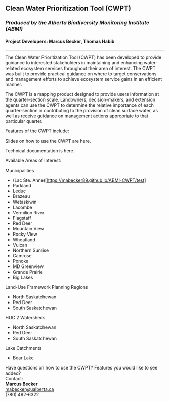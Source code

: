 ## Clean Water Prioritization Tool (CWPT) 
### *Produced by the Alberta Biodiversity Monitoring Institute (ABMI)*
#### Project Developers: Marcus Becker, Thomas Habib

---

The Clean Water Prioritization Tool (CWPT) has been developed to provide guidance to interested stakeholders in maintaining and enhancing water-related ecosystem services throughout their area of interest. The CWPT was built to provide practical guidance on where to target conservations and management efforts to achieve ecosystem service gains in an efficient manner. 

The CWPT is a mapping product designed to provide users information at the quarter-section scale. Landowners, decision-makers, and extension agents can use the CWPT to determine the relative importance of each quarter-section in contributing to the provision of clean surface water, as well as receive guidance on management actions appropriate to that particular quarter. 

Features of the CWPT include:

Slides on how to use the CWPT are here.

Technical documentation is here.

Available Areas of Interest:

Municipalities
+ (Lac Ste. Anne)[https://mabecker89.github.io/ABMI-CWPT/test] 
+ Parkland
+ Leduc
+ Brazeau
+ Wetaskiwin
+ Lacombe
+ Vermilion River
+ Flagstaff
+ Red Deer
+ Mountain View
+ Rocky View
+ Wheatland
+ Vulcan
+ Northern Sunrise
+ Camrose
+ Ponoka
+ MD Greenview
+ Grande Prairie 
+ Big Lakes

Land-Use Framework Planning Regions
+ North Saskatchewan
+ Red Deer
+ South Saskatchewan

HUC 2 Watersheds
+ North Saskatchewan
+ Red Deer
+ South Saskatchewan

Lake Catchments
+ Bear Lake


Have questions on how to use the CWPT? Features you would like to see added?\
Contact:\
**Marcus Becker**\
mabecker@ualberta.ca\
(780) 492-6322








